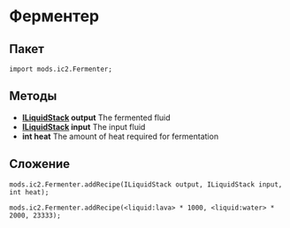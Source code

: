 # Ферментер

## Пакет

`import mods.ic2.Fermenter;`

## Методы

- **[ILiquidStack](/Vanilla/Liquids/ILiquidStack/) output** The fermented fluid
- **[ILiquidStack](/Vanilla/Liquids/ILiquidStack/) input** The input fluid
- **int heat** The amount of heat required for fermentation

## Сложение

```zenscript
mods.ic2.Fermenter.addRecipe(ILiquidStack output, ILiquidStack input, int heat);

mods.ic2.Fermenter.addRecipe(<liquid:lava> * 1000, <liquid:water> * 2000, 23333);
```
